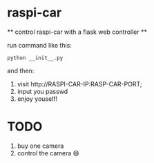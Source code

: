 # raspi-car

** control raspi-car with a flask  web controller **

run command like this:

```
python __init__.py
```

and then:

  1. visit http://RASPI-CAR-IP:RASP-CAR-PORT;
  2. input you passwd
  3. enjoy youself!

# TODO

1. buy one camera
2. control the camera :smile: